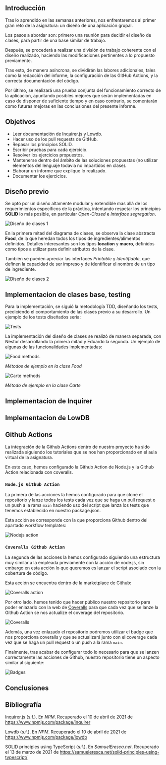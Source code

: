 ## Introducción

Tras lo aprendido en las semanas anteriores, nos enfrentaremos al primer gran reto de la asignatura: un diseño de una aplicación grupal. 

Los pasos a abordar son: primero una reunión para decidir el diseño de clases, para partir de una base similar de trabajo.

Después, se procederá a realizar una división de trabajo coherente con el diseño realizado, haciendo las modificaciones pertinentes a lo propuesto previamente.

Tras esto, de manera asíncrona, se dividirán las labores adicionales, tales como la redacción del informe, la configuración de las GitHub Actions, y la correcta documentación del código.

Por último, se realizará una prueba conjunta del funcionamiento correcto de la aplicación, apuntando posibles mejores que serán implementadas en caso de disponer de suficiente tiempo y en caso contrario, se comentarán como futuras mejoras en las conclusiones del presente informe.

## Objetivos

- Leer documentación de Inquirer.js y Lowdb.
- Hacer uso de los pull requests de GitHub.
- Repasar los principios SOLID.
- Escribir pruebas para cada ejercicio.
- Resolver los ejercicios propuestos.
- Mantenerse dentro del ámbito de las soluciones propuestas (no utilizar elementos del lenguaje todavia no impartidos en clase).
- Elaborar un informe que explique lo realizado.
- Documentar los ejercicios.

## Diseño previo

Se optó por un diseño altamente modular y extendible mas allá de los requerimientos específicos de la práctica, intentando respetar los principios __SOLID__ lo más posible, en particular _Open-Closed_ e _Interface segregation_.

![Diseño de clases 1](img/diseño-previo1.png)

En la primera mitad del diagrama de clases, se observa la clase abstracta __Food__, de la que heredan todos los tipos de ingredientes/alimentos definidos. Detalles interesantes son los tipos __location__ y __macro__, definidos como tipos a utilizar para definir atributos de la clase.

También se pueden apreciar las interfaces _Printable_ y _Identifiable_, que definen la capacidad de ser impreso y de identificar el nombre de un tipo de ingrediente.

![Diseño de clases 2](img/diseño-previo2.png)

## Implementacion de clases base, testing

Para la implementación, se siguió la metodología TDD, diseñando los tests, prediciendo el comportamiento de las clases previo a su desarrollo. Un ejemplo de los tests diseñados sería:

![Tests](img/tests-example.png)

La implementación del diseño de clases se realizó de manera separada, con Nestor desarrollando la primera mitad y Eduardo la segunda. Un ejemplo de algunas de las funcionalidades implementadas: 

![Food methods](img/food-methods.png)

_Métodos de ejemplo en la clase Food_

![Carte methods](img/carte-methods.png)

_Método de ejemplo en la clase Carte_
## Implementacion de Inquirer

## Implementacion de LowDB

## Github Actions

La integración de la Github Actions dentro de nuestro proyecto ha sido realizada siguiendo los tutoriales que se nos han proporcionado en el aula virtual de la asignatura.

En este caso, hemos configurado la Github Action de Node.js y la Github Action relacionada con coveralls. 

### ```Node.js Github Action```
La primera de las acciones la hemos configurado para que clone el repositorio y lanze todos los tests cada vez que se haga un pull request o un push a la rama ```main``` haciendo uso del script que lanza los tests que tenemos establecido en nuestro package.json. 

Esta acción se corresponde con la que proporciona Github dentro del apartado workflow templates:


![Nodejs action](img/node-action.png)


### ```Coveralls Github Action```
La segunda de las acciones la hemos configurado siguiendo una estructura muy similar a la empleada previamente con la acción de node.js, sin embargo en esta acción lo que queremos es lanzar el script asociado con la cobertura de código. 

Esta acción se encuentra dentro de la marketplace de Github:

![Coveralls action](img/coveralls-action.png)


Por otro lado, hemos tenido que hacer público nuestro repositorio para poder enlazarlo con la web de [Coveralls]() para que cada vez que se lanze la Github Action se nos actualize el coverage del repositorio.

![Coveralls](img/coveralls.png)

Además, una vez enlazado el repositorio podremos utilizar el badge que nos proporciona coveralls y que se actualizará junto con el coverage cada vez que se haga un pull request o un push a la rama ```main```. 

Finalmente, tras acabar de configurar todo lo necesario para que se lanzen correctamente las acciones de Github, nuestro repositorio tiene un aspecto similar al siguiente: 

![Badges](img/badges.png)
## Conclusiones

## Bibliografía

Inquirer.js (s.f.). En _NPM_. Recuperado el 10 de abril de 2021 de https://www.npmjs.com/package/inquirer

Lowdb (s.f.). En _NPM_. Recuperado el 10 de abril de 2021 de https://www.npmjs.com/package/lowdb

SOLID principles using TypeScript (s.f.). En _SamuelEresca.net_. Recuperado el 13 de marzo de 2021 de https://samueleresca.net/solid-principles-using-typescript/

